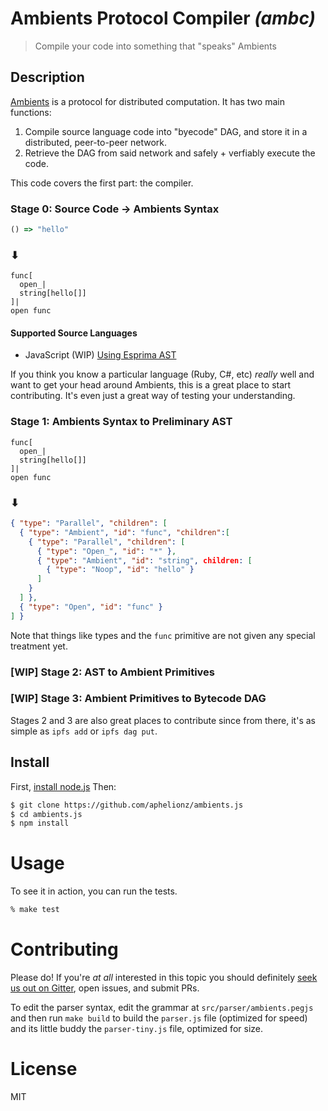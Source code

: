 # Ambients Protocol Compiler _(ambc)_

> Compile your code into something that "speaks" Ambients

## Description

[Ambients](https://ambients.org) is a protocol for distributed computation. It has two main functions:

1. Compile source language code into "byecode" DAG, and store it in a distributed, peer-to-peer network.
2. Retrieve the DAG from said network and safely + verfiably execute the code.

This code covers the first part: the compiler.

### Stage 0: Source Code -> Ambients Syntax

```JavaScript
() => "hello"
```
### ⬇
```
func[
  open_|
  string[hello[]]
]|
open func
```

#### Supported Source Languages

- JavaScript (WIP) [Using Esprima AST](https://github.com/aphelionz/ambients.js/blob/master/src/fromjs/index.js)

If you think you know a particular language (Ruby, C#, etc) _really_ well and want to get your head around Ambients,
this is a great place to start contributing. It's even just a great way of testing your understanding.

### Stage 1: Ambients Syntax to Preliminary AST

```
func[
  open_|
  string[hello[]]
]|
open func
```
### ⬇
```json
{ "type": "Parallel", "children": [
  { "type": "Ambient", "id": "func", "children":[
    { "type": "Parallel", "children": [
      { "type": "Open_", "id": "*" },
      { "type": "Ambient", "id": "string", children: [
        { "type": "Noop", "id": "hello" }
      ]
    }
  ] },
  { "type": "Open", "id": "func" }
] }
```

Note that things like types and the `func` primitive are not given any special treatment yet.

### [WIP] Stage 2: AST to Ambient Primitives
### [WIP] Stage 3: Ambient Primitives to Bytecode DAG

Stages 2 and 3 are also great places to contribute since from there, it's as simple as `ipfs add` or `ipfs dag put`.

## Install

First, [install node.js](https://www.nodejs.org) Then:

```bash
$ git clone https://github.com/aphelionz/ambients.js
$ cd ambients.js
$ npm install
```

# Usage

To see it in action, you can run the tests.

```bash
% make test
```

# Contributing

Please do! If you're _at all_ interested in this topic you should definitely
[seek us out on Gitter](https://gitter.im/ambientsprotocol/community), open issues, and submit PRs.

To edit the parser syntax, edit the grammar at `src/parser/ambients.pegjs` and then run `make build` to build the `parser.js`
file (optimized for speed) and its little buddy the `parser-tiny.js` file, optimized for size.

# License

MIT
